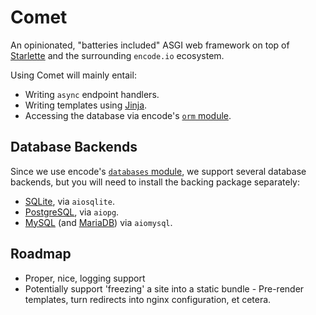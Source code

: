 # Comet

An opinionated, "batteries included" ASGI web framework on top of [Starlette](https://www.starlette.io/) and the surrounding `encode.io` ecosystem.

Using Comet will mainly entail:

- Writing `async` endpoint handlers.
- Writing templates using [Jinja](https://jinja.palletsprojects.com/).
- Accessing the database via encode's [`orm` module](https://github.com/encode/orm).

## Database Backends

Since we use encode's [`databases` module](https://www.encode.io/databases/), we support several database backends, but you will need to install the backing package separately:

- [SQLite](https://www.sqlite.org/), via `aiosqlite`.
- [PostgreSQL](https://www.postgresql.org/), via `aiopg`.
- [MySQL](https://www.mysql.com/) (and [MariaDB](https://mariadb.org/)) via `aiomysql`.

## Roadmap

- Proper, nice, logging support
- Potentially support 'freezing' a site into a static bundle - Pre-render templates, turn redirects into nginx configuration, et cetera.

